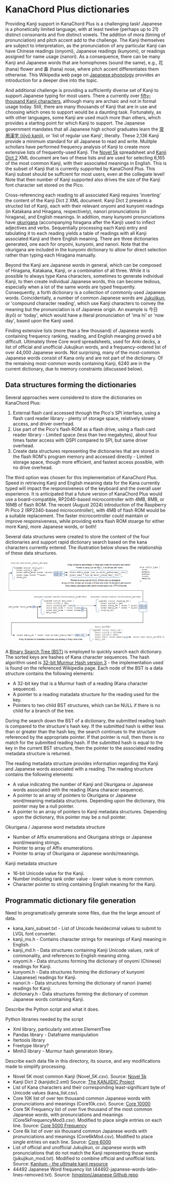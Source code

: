 # KanaChord Plus dictionaries
Providing Kanji support in KanaChord Plus is a challenging task!  Japanese is a phonetically limited language, with at least twelve (perhaps up to 21) distinct consonants and five distinct vowels.  The addition of mora (timing of pronunciation) and pitch accent add to the challenge.  The Kanji themselves are subject to interpretation, as the pronunciation of any particular Kanji can have Chinese readings (onyomi), Japanese readings (kunyomi), or readings assigned for name usage (nanori).  As a consequence, there can be many Kanji and Japanese words that are homophones (sound the same), e.g., 花 (hana) flower and 鼻 (hana) nose, where pitch accent differentiates them otherwise.  This Wikipedia web page on [Japanese phonology](https://en.wikipedia.org/wiki/Japanese_phonology) provides an introduction for a deeper dive into the topic.  

And additional challenge is providing a sufficiently diverse set of Kanji to support Japanese typing for most users.  There a currently over [fifty-thousand Kanji characters](https://en.wikipedia.org/wiki/Japanese_writing_system), although many are archaic and not in formal usage today.  Still, there are many thousands of Kanji that are in use and choosing which ones to support would be a daunting task.  Fortunately, as with other languages, some Kanji are used much more than others, which provides a starting point for which Kanji to support.  The Japanese government mandates that all Japanese high school graduates learn the [常用漢字 (jōyō kanji)](https://en.wikipedia.org/wiki/J%C5%8Dy%C5%8D_kanji), or 'list of regular use Kanji', literally. These 2,136 Kanji provide a minimum standard for all Japanese to read and write.  Mulitple schollars have performed frequency analysis of Kanji to create more extensive lists of frequently-used Kanji.  The [Novel 5k](https://docs.google.com/spreadsheets/d/1l2MNM5OWznIRVm98bTCA1qPNAFnM48xJIyUPtchxyb0/edit?usp=sharing) spreadsheet and [Kanji Dict 2](http://www.edrdg.org/wiki/index.php/KANJIDIC_Project) XML document are two of these lists and are used for selecting 6,165 of the most common Kanji, with their associated meanings in English. This is the subset of Kanji that is currently supported by KanaChord Plus.  This Kanji subset should be suffcient for most users, even at the collegiate level!  Note that then number of Kanji supported also drives the size of the Kanji font character set stored on the Pico.

Cross-referencing each reading to all associated Kanji requires 'inverting' the content of the Kanji Dict 2 XML document.  Kanji Dict 2 presents a structed list of Kanji, each with their relevant onyomi and kunyomi readings (in Katakana and Hiragana, respectively), nanori pronunciations (in hiragana), and English meanings.  In addition, many kunyomi pronunciations have [okurigana](https://en.wikipedia.org/wiki/Okurigana) (accompanying hiragana after the Kanji) used to inflect adjectives and verbs.  Sequentially processing each Kanji entry and tabulating it to each reading yields a table of readings with all Kanji associated Kanji and there English meaning.  There are three dictionaries generated, one each for onyomi, kunyomi, and nanori.  Note that the okurigana are included in the kunyomi dictionary to allow for direct selection rather than typing each Hiragana manually.

Beyond the Kanji are Japanese words in general, which can be composed of Hiragana, Katakana, Kanji, or a combination of all three.  While it is possible to always type Kana characters, sometimes to generate individual Kanji, to then create individual Japanese words, this can become tedious, especially when a lot of the same words are typed frequently.  Consequently, a forth dictionary is a collection of commonly used Japanese words.  Coincidentally, a number of common Japanese words are [Jukujikun](https://en.wiktionary.org/wiki/jukujikun), or 'compound character reading', which use Kanji characters to convey the meaning but the pronunciation is of Japanese origin.  An example is 今日 (kyō) or 'today', which would have a literal pronunciation of 'ima hi' or 'now day', based upon the Kanji used.

Finding extensive lists (more than a few thousand) of Japanese words containing frequency ranking, reading, and English meanging proved a bit difficult.  Ultimately three Core word spreadsheets, used for Anki decks, a list of official and unofficial Jukujikun words, and a frequency-ordered list of over 44,000 Japanese words.  Not surprising, many of the most-common Japanese words consist of Kana only and are not part of the dictionary.  Of the remaining most-common words containing Kanji, 6240 are in the current dictionary, due to memory constraints (discussed below).

## Data structures forming the dictionaries
Several approaches were considered to store the dictionaries on KanaChord Plus:
1. External flash card accessed through the Pico's SPI interface, using a flash card reader library - plenty of storage space, relatively slower access, and driver overhead.
2. Use part of the Pico's flash ROM as a flash drive, using a flash card reader library - Limited space (less than two megabytes), about four times faster access with QSPI compared to SPI, but same driver overhead.
3. Create data structures representing the dictionaries that are stored in the flash ROM's program memory and accessed directly - Limited storage space, though more efficient, and fastest access possible, with no drive overhead.

The third option was chosen for this implementation of KanaChord Plus.  Speed in retrieving Kanji and English meaning data for the Kana currently typed will impact the responsiveness of the keyboard and the overall user experience.  It is anticipated that a future version of KanaChord Plus would use a board-compatible, RP2040-based microcontroller with 4MB, 8MB, or 16MB of flash ROM.  The recent (August 2024) introduction of the Raspberry Pi Pico 2 (RP2340-based microcontroller), with 4MB of flash ROM would be a suitable replacement. The faster microcontroller could maintain or improve responsiveness, while providing extra flash ROM stoarge for either more Kanji, more Japanese words, or both!  

Several data structures were created to store the content of the four dictionaries and support rapid dictionary search based on the kana characters currently entered.  The illustration below shows the relationship of these data structures.

![Data structure relationship](./images/data_structure_relationship.gif)

A [Binary Search Tree (BST)](https://en.wikipedia.org/wiki/Binary_search_tree) is employed to quickly search each dictionary.  The sorted keys are hashes of Kana character sequences.  The hash algorithm used is [32-bit Murmur Hash version 3](https://en.wikipedia.org/wiki/MurmurHash) - the implementation used is found on the referenced Wikipedia page.  Each node of the BST is a data structure contains the following elements:   
- A 32-bit key that is a Murmur hash of a reading (Kana character sequence).
- A pointer to a reading matadata structure for the reading used for the key.
- Pointers to two child BST structures, which can be NULL if there is no child for a branch of the tree.

During the search down the BST of a dictionary, the submitted reading hash is compared to the structure's hash key.  If the submitted hash is either less than or greater than the hash key, the search continues to the structure referenced by the appropriate pointer.  If that pointer is null, then there is no match for the submitted reading hash.  If the submitted hash is equal to the key in the current BST structure, then the pointer to the associated reading metadata structure is returned.  

The reading metadata structure provides information regarding the Kanji and Japanese words associated with a reading.  The reading structure contains the following elements:
- A value indicating the number of Kanji and Okurigana or Japanese words associated with the reading (Kana characer sequence).
- A pointer to an array of pointers to Okurigana or Japanese word/meaning metadata structures.  Depending upon the dictionary, this pointer may be a null pointer.
- A pointer to an array of pointers to Kanji metadata structures.  Depending upon the dictionary, this pointer may be a null pointer.





Okurigana / Japanese word metadata structure
- Number of Affix enumerations and Okurigana strings or Japanese word/meaning strings.
- Pointer to array of Affix enumerations.  
- Pointer to array of Okurigana or Japanese words/meanings.

Kanji metadata structure
- 16-bit Unicode value for the Kanji.
- Number indicating rank order value - lower value is more common.
- Character pointer to string containing English meaning for the Kanji.






## Programmatic dictionary file generation
Need to programatically generate some files, due the the large amount of data.
- kana_kani_subset.txt - List of Unicode hexidecimal values to submit to LVGL font converter.
- kanji_ms.h - Contains character strings for meanings of Kanji meaning in English.
- kanji_md.h - Data structures containing Kanji Unicode values, rank of commonality, and references to English meaning string.
- onyomi.h - Data structures forming the dictionary of onyomi (Chinese) readings for Kanji.
- kunyomi.h - Data structures forming the dictionary of kunyomi (Japanese) readings for Kanji.
- nanori.h - Data structures forming the dictionary of nanori (name) readings for Kanji.
- dictionary.h - Data structures forming the dictionary of common Japanese words containing Kanji.


Describe the Python script and what it does.  

Python libraries needed by the script
- Xml library, particularly xml.etree.ElementTree
- Pandas library - Dataframe manipulation
- Itertools library
- Freetype library?
- Mmh3 library - Murmur hash generatoin library.

Describe each data file in this directory, its source, and any modifications made to simplify processing.  
- Novel 5K most common Kanji (Novel_5K.csv). Source: [Novel 5k](https://docs.google.com/spreadsheets/d/1l2MNM5OWznIRVm98bTCA1qPNAFnM48xJIyUPtchxyb0/edit?usp=sharing)
- Kanji Dict 2 (kanjidic2.xml) Source: [The KANJIDIC Project](http://www.edrdg.org/wiki/index.php/KANJIDIC_Project)
- List of Kana characters and their corresponding least-significant byte of Unicode values (kana_list.csv).
- Core 10K list of over ten thousand common Japanese words with pronunciations and meanings (Core10k.csv). Source: [Core 10000](https://core6000.neocities.org/10k/)
- Core 5K Frequency list of over five thousand of the most common Japanese words, with pronunciations and meanings (Core5kFrequencyMod3.csv).  Modified to place single entries on each line.  Source: [Core 5000 Frequency](https://core6000.neocities.org/freq/)
- Core 6k list of over six thousand common Japanese words with pronunciations and meanings (Core6kMod.csv).  Modified to place single entries on each line. Source: [Core 6000](https://core6000.neocities.org/)
- List of official and unofficial Jukujikun, or Japanese words with pronunciations that do not match the Kanji representing those words (jukujikun_mod.txt).  Modified to combine official and unofficial lists. Source: [Kanjium - the ultimate kanji resource](https://github.com/mifunetoshiro/kanjium)
- 44492 Japanese Word frequency list (44492-japanese-words-latin-lines-removed.txt).  Source: [hingston/Japanese Github repo](https://github.com/hingston/japanese/blob/master/44492-japanese-words-latin-lines-removed.txt)


